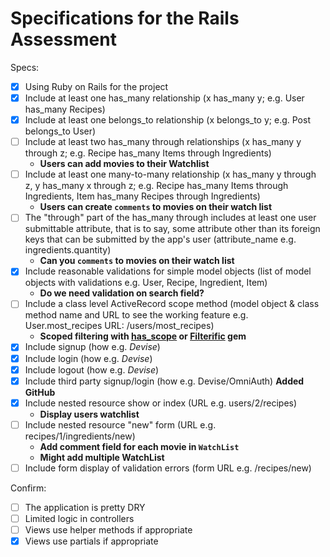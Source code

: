 # Specifications for the Rails Assessment

Specs:
- [x] Using Ruby on Rails for the project
- [x] Include at least one has_many relationship (x has_many y; e.g. User has_many Recipes)
- [x] Include at least one belongs_to relationship (x belongs_to y; e.g. Post belongs_to User)
- [ ] Include at least two has_many through relationships (x has_many y through z; e.g. Recipe has_many Items through Ingredients)   
    - **Users can add movies to their Watchlist**
- [ ] Include at least one many-to-many relationship (x has_many y through z, y has_many x through z; e.g. Recipe has_many Items through Ingredients, Item has_many Recipes through Ingredients)
    - **Users can create `comments` to movies on their watch list**
- [ ] The "through" part of the has_many through includes at least one user submittable attribute, that is to say, some attribute other than its foreign keys that can be submitted by the app's user (attribute_name e.g. ingredients.quantity)
    - **Can you `comments` to movies on their watch list**
- [x] Include reasonable validations for simple model objects (list of model objects with validations e.g. User, Recipe, Ingredient, Item)
    - **Do we need validation on search field?**
- [ ] Include a class level ActiveRecord scope method (model object & class method name and URL to see the working feature e.g. User.most_recipes URL: /users/most_recipes)
    - **Scoped filtering with [has_scope](https://github.com/plataformatec/has_scope) or [Filterific](https://github.com/jhund/filterrific) gem**
- [x] Include signup (how e.g. *Devise*)
- [x] Include login (how e.g. *Devise*)
- [x] Include logout (how e.g. *Devise*)
- [x] Include third party signup/login (how e.g. Devise/OmniAuth) **Added GitHub**
- [x] Include nested resource show or index (URL e.g. users/2/recipes)
    - **Display users watchlist**
- [ ] Include nested resource "new" form (URL e.g. recipes/1/ingredients/new)
    - **Add comment field for each movie in `WatchList`**
    - **Might add multiple WatchList**
- [ ] Include form display of validation errors (form URL e.g. /recipes/new)

Confirm:
- [ ] The application is pretty DRY
- [ ] Limited logic in controllers
- [ ] Views use helper methods if appropriate
- [x] Views use partials if appropriate

